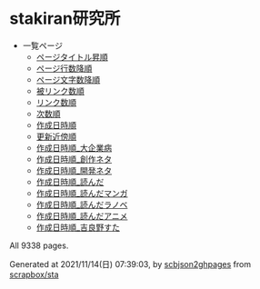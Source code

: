 # stakiran研究所
- 一覧ページ
    - [ページタイトル昇順](index_title_by_asc.md)
    - [ページ行数降順](index_linecount.md)
    - [ページ文字数降順](index_bodylength.md)
    - [被リンク数順](index_mostlinked.md)
    - [リンク数順](index_mostlinking.md)
    - [次数順](index_mostdegree.md)
    - [作成日時順](index_date_created.md)
    - [更新近傍順](index_date_diff.md)
    - [作成日時順_大企業病](index_date_created_大企業病.md)
    - [作成日時順_創作ネタ](index_date_created_創作ネタ.md)
    - [作成日時順_開発ネタ](index_date_created_開発ネタ.md)
    - [作成日時順_読んだ](index_date_created_読んだ.md)
    - [作成日時順_読んだマンガ](index_date_created_読んだマンガ.md)
    - [作成日時順_読んだラノベ](index_date_created_読んだラノベ.md)
    - [作成日時順_読んだアニメ](index_date_created_読んだアニメ.md)
    - [作成日時順_吉良野すた](index_date_created_吉良野すた.md)

All 9338 pages.

Generated at 2021/11/14(日) 07:39:03, by [scbjson2ghpages](https://github.com/stakiran/scbjson2ghpages) from [scrapbox/sta](https://scrapbox.io/sta/)

